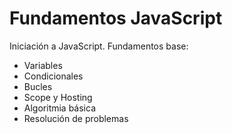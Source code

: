 # Fundamentos JavaScript

Iniciación a JavaScript. Fundamentos base:

- Variables
- Condicionales
- Bucles 
- Scope y Hosting
- Algoritmia básica
- Resolución de problemas